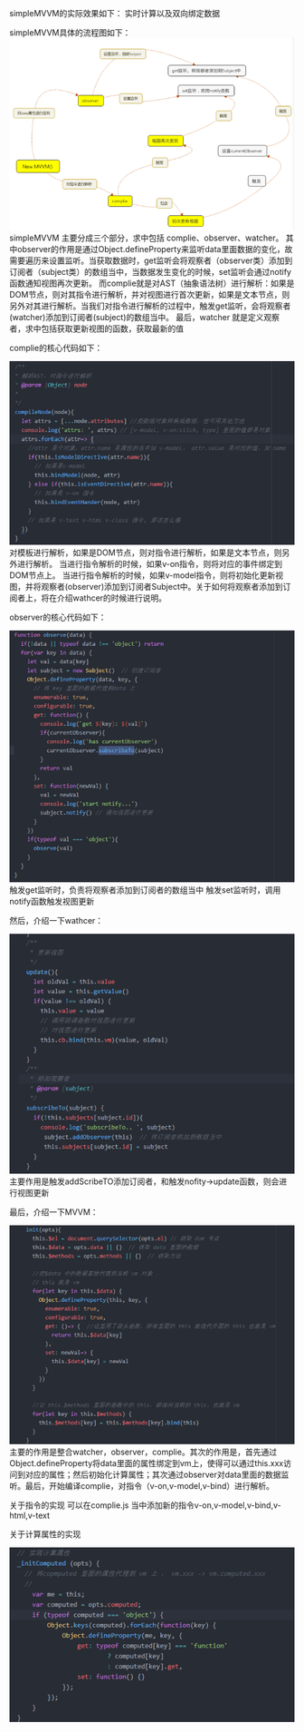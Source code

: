 simpleMVVM的实际效果如下：
实时计算以及双向绑定数据



simpleMVVM具体的流程图如下：
![image](https://github.com/fengyunlsm/simpleMVVM/blob/master/image/total.png)
simpleMVVM 主要分成三个部分，求中包括 complie、observer、watcher。
其中observer的作用是通过Object.defineProperty来监听data里面数据的变化，故需要遍历来设置监听。当获取数据时，get监听会将观察者（observer类）添加到订阅者（subject类）的数组当中，当数据发生变化的时候，set监听会通过notify 函数通知视图再次更新。
而complie就是对AST（抽象语法树）进行解析：如果是DOM节点，则对其指令进行解析，并对视图进行首次更新，如果是文本节点，则另外对其进行解析。当我们对指令进行解析的过程中，触发get监听，会将观察者(watcher)添加到订阅者(subject)的数组当中。
最后，watcher 就是定义观察者，求中包括获取更新视图的函数，获取最新的值


complie的核心代码如下：

![image](https://github.com/fengyunlsm/simpleMVVM/blob/master/image/complie.png)
对模板进行解析，如果是DOM节点，则对指令进行解析，如果是文本节点，则另外进行解析。
当进行指令解析的时候，如果v-on指令，则将对应的事件绑定到DOM节点上。
当进行指令解析的时候，如果v-model指令，则将初始化更新视图，并将观察者(observer)添加到订阅者Subject中。关于如何将观察者添加到订阅者上，将在介绍wathcer的时候进行说明。


observer的核心代码如下：

![image](https://github.com/fengyunlsm/simpleMVVM/blob/master/image/observer.png)
触发get监听时，负责将观察者添加到订阅者的数组当中
触发set监听时，调用notify函数触发视图更新



然后，介绍一下wathcer：

![image](https://github.com/fengyunlsm/simpleMVVM/blob/master/image/watcher.png)
主要作用是触发addScribeTO添加订阅者，和触发nofity->update函数，则会进行视图更新


最后，介绍一下MVVM：

![image](https://github.com/fengyunlsm/simpleMVVM/blob/master/image/init.png)
主要的作用是整合watcher，observer，complie。其次的作用是，首先通过Object.defineProperty将data里面的属性绑定到vm上，使得可以通过this.xxx访问到对应的属性；然后初始化计算属性；其次通过observer对data里面的数据监听。最后，开始编译complie，对指令（v-on,v-model,v-bind）进行解析。


关于指令的实现
可以在complie.js 当中添加新的指令v-on,v-model,v-bind,v-html,v-text


关于计算属性的实现

![image](https://github.com/fengyunlsm/simpleMVVM/blob/master/image/computed.png)
